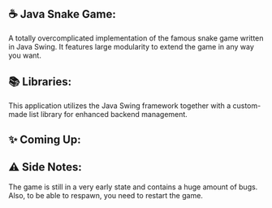 ## :coffee: Java Snake Game:

A totally overcomplicated implementation of the famous snake game written in Java Swing. It features large modularity to extend the game in any way you want.

## :books: Libraries:

This application utilizes the Java Swing framework together with a custom-made list library for enhanced backend management.

## ✨ Coming Up:

## :warning: Side Notes:

The game is still in a very early state and contains a huge amount of bugs. Also, to be able to respawn, you need to restart the game.